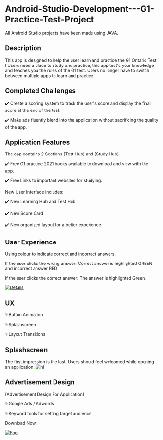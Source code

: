# Android-Studio-Development---G1-Practice-Test-Project
All Android Studio projects have been made using JAVA. 

## Description 
This app is designed to help the user learn and practice the G1 Ontario Test. I Users need a place to study and practice, this app test's your knowledge and teaches you the rules of the G1 test. Users no longer have to switch between multiple apps to learn and practice.  

## Completed Challenges

✔️ Create a scoring system to track the user's score and display the final score at the end of the test.

✔️ Make ads fluently blend into the application without sacrificing the quality of the app.  

## Application Features
The app contains 2 Sections (Test Hub) and (Study Hub)

✔️ Free G1 practice 2021 books available to download and view with the app.

✔️ Free Links to important websites for studying.

New User Interface includes: 

✔️ New Learning Hub and Test Hub

✔️ New Score Card

✔️ New organized layout for a better experience


## User Experience
Using colour to indicate correct and incorrect answers.

If the user clicks the wrong answer: Correct answer is highlighted GREEN and incorrect answer RED

If the user clicks the correct answer: The answer is highlighted Green.

[![Details](https://github.com/noelshereportfolio/Android-Studio-Development---G1-Practice-Test-Application/blob/main/readme_assets/p1.png)](https://play.google.com/store/apps/details?id=com.noelistic.g1app)


## UX
✨Button Animation

✨Splashscreen

✨Layout Transitions 

## Splashscreen
The first impression is the last.
Users should feel welcomed while opening an application. 
![hi](https://github.com/noelshereportfolio/Android-Studio-Development---G1-Practice-Test-Application/blob/main/readme_assets/gif_splash.gif)

## Advertisement Design

[[Advertisement Design For Application]](https://www.youtube.com/watch?v=br8afPWrwEcp) 

✨Google Ads / Adwords 

✨Keyword tools for setting target audience



Download Now:

[![Foo](https://github.com/noelshereportfolio/Android-Studio-Development---G1-Practice-Test-Application/blob/main/readme_assets/playbtn.png)](https://play.google.com/store/apps/details?id=com.noelistic.g1app)

